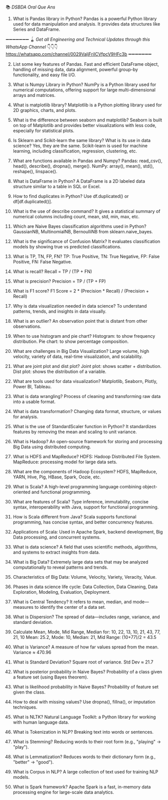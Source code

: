 📚 *DSBDA Oral Que Ans*

1) What is Pandas library in Python?
Pandas is a powerful Python library used for data manipulation and analysis. It provides data structures like Series and DataFrame.

➖➖➖➖➖➖➖
🪀 *Get all Engineering and Technical Updates through this WhatsApp Channel*
👇👇👇  
https://whatsapp.com/channel/0029ValjFriICVfpcV9HFc3b
➖➖➖➖➖➖➖

2) List some key features of Pandas.
Fast and efficient DataFrame object, handling of missing data, data alignment, powerful group-by functionality, and easy file I/O.

3) What is Numpy Library in Python?
NumPy is a Python library used for numerical computations, offering support for large multi-dimensional arrays and matrices.

4) What is matplotlib library?
Matplotlib is a Python plotting library used for 2D graphics, charts, and plots.

5) What is the difference between seaborn and matplotlib?
Seaborn is built on top of Matplotlib and provides better visualizations with less code, especially for statistical plots.

6) Is Sklearn and Scikit-learn the same library? What is its use in data science?
Yes, they are the same. Scikit-learn is used for machine learning, including classification, regression, clustering, etc.

7) What are functions available in Pandas and Numpy?
Pandas: read_csv(), head(), describe(), dropna(), merge().
NumPy: array(), mean(), std(), reshape(), linspace().

8) What is DataFrame in Python?
A DataFrame is a 2D labeled data structure similar to a table in SQL or Excel.

9) How to find duplicates in Python?
Use df.duplicated() or df[df.duplicated()].

10) What is the use of describe command?
It gives a statistical summary of numerical columns including count, mean, std, min, max, etc.

11) Which are Naive Bayes classification algorithms used in Python?
GaussianNB, MultinomialNB, BernoulliNB from sklearn.naive_bayes.

12) What is the significance of Confusion Matrix?
It evaluates classification models by showing true vs predicted classifications.

13) What is TP, TN, FP, FN?
TP: True Positive, TN: True Negative, FP: False Positive, FN: False Negative.

14) What is recall?
Recall = TP / (TP + FN)

15) What is precision?
Precision = TP / (TP + FP)

16) What is F1 score?
F1 Score = 2 * (Precision * Recall) / (Precision + Recall)

17) Why is data visualization needed in data science?
To understand patterns, trends, and insights in data visually.

18) What is an outlier?
An observation point that is distant from other observations.

19) When to use histogram and pie chart?
Histogram: to show frequency distribution. Pie chart: to show percentage composition.

20) What are challenges in Big Data Visualization?
Large volume, high velocity, variety of data, real-time visualization, and scalability.

21) What are joint plot and dist plot?
Joint plot: shows scatter + distribution. Dist plot: shows the distribution of a variable.

22) What are tools used for data visualization?
Matplotlib, Seaborn, Plotly, Power BI, Tableau.

23) What is data wrangling?
Process of cleaning and transforming raw data into a usable format.

24) What is data transformation?
Changing data format, structure, or values for analysis.

25) What is the use of StandardScaler function in Python?
It standardizes features by removing the mean and scaling to unit variance.

26) What is Hadoop?
An open-source framework for storing and processing Big Data using distributed computing.

27) What is HDFS and MapReduce?
HDFS: Hadoop Distributed File System. MapReduce: processing model for large data sets.

28) What are the components of Hadoop Ecosystem?
HDFS, MapReduce, YARN, Hive, Pig, HBase, Spark, Oozie, etc.

29) What is Scala?
A high-level programming language combining object-oriented and functional programming.

30) What are features of Scala?
Type inference, immutability, concise syntax, interoperability with Java, support for functional programming.

31) How is Scala different from Java?
Scala supports functional programming, has concise syntax, and better concurrency features.

32) Applications of Scala:
Used in Apache Spark, backend development, Big Data processing, and concurrent systems.

33) What is data science?
A field that uses scientific methods, algorithms, and systems to extract insights from data.

34) What is Big Data?
Extremely large data sets that may be analyzed computationally to reveal patterns and trends.

35) Characteristics of Big Data:
Volume, Velocity, Variety, Veracity, Value.

36) Phases in data science life cycle:
Data Collection, Data Cleaning, Data Exploration, Modeling, Evaluation, Deployment.

37) What is Central Tendency?
It refers to mean, median, and mode—measures to identify the center of a data set.

38) What is Dispersion?
The spread of data—includes range, variance, and standard deviation.

39) Calculate Mean, Mode, Mid Range, Median for: 10, 22, 13, 10, 21, 43, 77, 21, 10
Mean: 25.2, Mode: 10, Median: 21, Mid Range: (10+77)/2 = 43.5

40) What is Variance?
A measure of how far values spread from the mean.
Variance ≈ 470.96

41) What is Standard Deviation?
Square root of variance.
Std Dev ≈ 21.7

42) What is posterior probability in Naive Bayes?
Probability of a class given a feature set (using Bayes theorem).

43) What is likelihood probability in Naive Bayes?
Probability of feature set given the class.

44) How to deal with missing values?
Use dropna(), fillna(), or imputation techniques.

45) What is NLTK?
Natural Language Toolkit: a Python library for working with human language data.

46) What is Tokenization in NLP?
Breaking text into words or sentences.

47) What is Stemming?
Reducing words to their root form (e.g., "playing" → "play").

48) What is Lemmatization?
Reduces words to their dictionary form (e.g., "better" → "good").

49) What is Corpus in NLP?
A large collection of text used for training NLP models.

50) What is Spark framework?
Apache Spark is a fast, in-memory data processing engine for large-scale data analytics.
